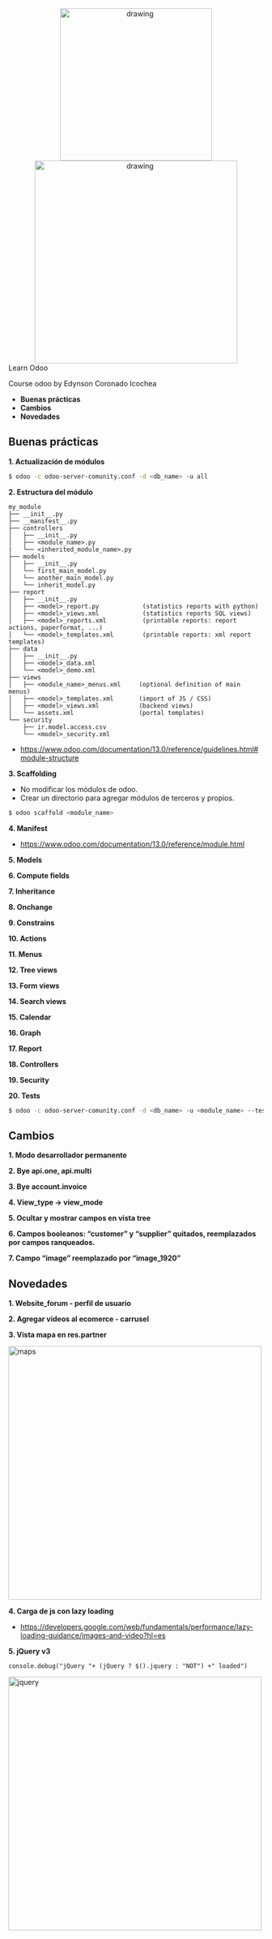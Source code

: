 <div align="center">
	<img src="https://raw.githubusercontent.com/edynsoncoronado/learn_odoo/master/src/images/edyodoo.jpg" alt="drawing" width="300"/>
	<img src="https://raw.githubusercontent.com/edynsoncoronado/learn_odoo/master/src/images/odoo.png"  alt="drawing" width="400"/><br>
</div
-----------------

# Learn Odoo

Course odoo by Edynson Coronado Icochea

* **Buenas prácticas**
* **Cambios**
* **Novedades**

## Buenas prácticas

**1. Actualización de módulos**
```bash
$ odoo -c odoo-server-comunity.conf -d <db_name> -u all
```

**2. Estructura del módulo**
```
my_module
├── __init__.py
├── __manifest__.py
├── controllers
│   ├── __init__.py
│   ├── <module_name>.py
|   └── <inherited_module_name>.py
├── models
│   ├── __init__.py
│   └── first_main_model.py
│   └── another_main_model.py
│   └── inherit_model.py
├── report
│   ├── __init__.py
│   ├── <model>_report.py            (statistics reports with python)
│   ├── <model>_views.xml            (statistics reports SQL views)
│   ├── <model>_reports.xml          (printable reports: report actions, paperformat, ...)
│   └── <model>_templates.xml        (printable reports: xml report templates)
├── data
│   ├── __init__.py
│   ├── <model>_data.xml
│   └── <model>_demo.xml
├── views
│   ├── <module_name>_menus.xml     (optional definition of main menus)
│   ├── <model>_templates.xml       (import of JS / CSS)
│   ├── <model>_views.xml           (backend views)
│   └── assets.xml                  (portal templates)
└── security
    ├── ir.model.access.csv
    └── <model>_security.xml
```
- https://www.odoo.com/documentation/13.0/reference/guidelines.html#module-structure

**3. Scaffolding**
- No modificar los módulos de odoo.
- Crear un directorio para agregar módulos de terceros y propios.
```bash
$ odoo scaffold <module_name>
```

**4. Manifest**
- https://www.odoo.com/documentation/13.0/reference/module.html

**5. Models**

**6. Compute fields**

**7. Inheritance**

**8. Onchange**

**9. Constrains**

**10. Actions**

**11. Menus**

**12. Tree views**

**13. Form views**

**14. Search views**

**15. Calendar**

**16. Graph**

**17. Report**

**18. Controllers**

**19. Security**

**20. Tests**
```bash
$ odoo -c odoo-server-comunity.conf -d <db_name> -u <module_name> --test-enable --log-level=test
```

## Cambios
**1. Modo desarrollador permanente**

**2. Bye api.one, api.multi**

**3. Bye account.invoice**

**4. View_type -> view_mode**

**5. Ocultar y mostrar campos en vista tree**

**6. Campos booleanos: “customer” y “supplier” quitados, reemplazados por campos ranqueados.**

**7. Campo “image” reemplazado por “image_1920”**

## Novedades
**1. Website_forum - perfil de usuario**

**2. Agregar videos al ecomerce - carrusel**

**3. Vista mapa en res.partner**

<img src="https://raw.githubusercontent.com/edynsoncoronado/learn_odoo/master/src/images/maps.png" alt="maps" width="500"/>

**4. Carga de js con lazy loading**

- https://developers.google.com/web/fundamentals/performance/lazy-loading-guidance/images-and-video?hl=es

**5. jQuery v3**
```
console.debug("jQuery "+ (jQuery ? $().jquery : "NOT") +" loaded")
```
<img src="https://raw.githubusercontent.com/edynsoncoronado/learn_odoo/master/src/images/jquery-odoo.png" alt="jquery" width="500"/>
